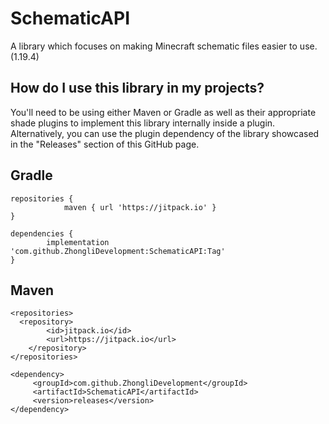# SchematicAPI
A library which focuses on making Minecraft schematic files easier to use. (1.19.4)

## How do I use this library in my projects?

You'll need to be using either Maven or Gradle as well as their appropriate shade plugins to implement this library internally inside a plugin.
Alternatively, you can use the plugin dependency of the library showcased in the "Releases" section of this GitHub page.

## Gradle
```
repositories {
			maven { url 'https://jitpack.io' }
}
```
```
dependencies {
	    implementation 'com.github.ZhongliDevelopment:SchematicAPI:Tag'
}
```

## Maven
```
<repositories>
  <repository>
		<id>jitpack.io</id>
		<url>https://jitpack.io</url>
	</repository>
</repositories>
```
```
<dependency>
	 <groupId>com.github.ZhongliDevelopment</groupId>
	 <artifactId>SchematicAPI</artifactId>
	 <version>releases</version>
</dependency>
```
